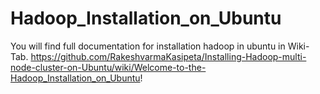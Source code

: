 # Hadoop_Installation_on_Ubuntu
You will find full documentation for installation hadoop in ubuntu in Wiki-Tab.
https://github.com/RakeshvarmaKasipeta/Installing-Hadoop-multi-node-cluster-on-Ubuntu/wiki/Welcome-to-the-Hadoop_Installation_on_Ubuntu!
